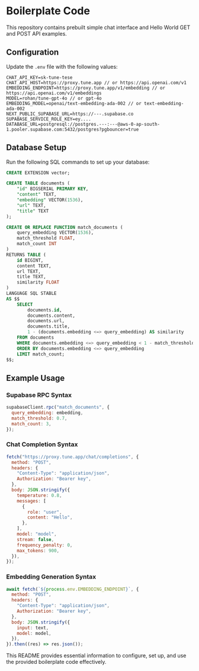 # Boilerplate Code

This repository contains prebuilt simple chat interface and Hello World GET and POST API examples.

## Configuration

Update the `.env` file with the following values:

```env
CHAT_API_KEY=sk-tune-tese
CHAT_API_HOST=https://proxy.tune.app // or https://api.openai.com/v1
EMBEDDING_ENDPOINT=https://proxy.tune.app/v1/embedding // or https://api.openai.com/v1/embeddings
MODEL=rohan/tune-gpt-4o // or gpt-4o
EMBEDDING_MODEL=openai/text-embedding-ada-002 // or text-embedding-ada-002
NEXT_PUBLIC_SUPABASE_URL=https://---.supabase.co
SUPABASE_SERVICE_ROLE_KEY=ey....
DATABASE_URL=postgresql://postgres.---:---@aws-0-ap-south-1.pooler.supabase.com:5432/postgres?pgbouncer=true
```

## Database Setup

Run the following SQL commands to set up your database:

```sql
CREATE EXTENSION vector;

CREATE TABLE documents (
    "id" BIGSERIAL PRIMARY KEY,
    "content" TEXT,
    "embedding" VECTOR(1536),
    "url" TEXT,
    "title" TEXT
);

CREATE OR REPLACE FUNCTION match_documents (
    query_embedding VECTOR(1536),
    match_threshold FLOAT,
    match_count INT
)
RETURNS TABLE (
    id BIGINT,
    content TEXT,
    url TEXT,
    title TEXT,
    similarity FLOAT
)
LANGUAGE SQL STABLE
AS $$
    SELECT
        documents.id,
        documents.content,
        documents.url,
        documents.title,
        1 - (documents.embedding <=> query_embedding) AS similarity
    FROM documents
    WHERE documents.embedding <=> query_embedding < 1 - match_threshold
    ORDER BY documents.embedding <=> query_embedding
    LIMIT match_count;
$$;
```

## Example Usage

### Supabase RPC Syntax

```javascript
supabaseClient.rpc("match_documents", {
  query_embedding: embedding,
  match_threshold: 0.7,
  match_count: 3,
});
```

### Chat Completion Syntax

```javascript
fetch("https://proxy.tune.app/chat/completions", {
  method: "POST",
  headers: {
    "Content-Type": "application/json",
    Authorization: "Bearer key",
  },
  body: JSON.stringify({
    temperature: 0.8,
    messages: [
      {
        role: "user",
        content: "Hello",
      },
    ],
    model: "model",
    stream: false,
    frequency_penalty: 0,
    max_tokens: 900,
  }),
});
```

### Embedding Generation Syntax

```javascript
await fetch(`${process.env.EMBEDDING_ENDPOINT}`, {
  method: "POST",
  headers: {
    "Content-Type": "application/json",
    Authorization: "Bearer key",
  },
  body: JSON.stringify({
    input: text,
    model: model,
  }),
}).then((res) => res.json());
```

This README provides essential information to configure, set up, and use the provided boilerplate code effectively.
